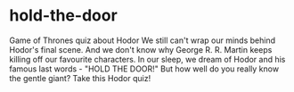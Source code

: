 # hold-the-door
Game of Thrones quiz about Hodor
We still can't wrap our minds behind Hodor's final scene. And we don't know why George R. R. Martin keeps killing off our favourite characters. In our sleep, we dream of Hodor and his famous last words - "HOLD THE DOOR!" But how well do you really know the gentle giant? Take this Hodor quiz!

